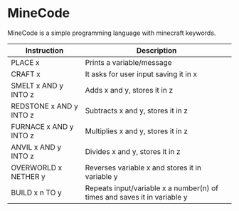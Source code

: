# MineCode

MineCode is a simple programming language with minecraft keywords.

| Instruction | Description |
| ------ | ------ |
| PLACE x | Prints a variable/message |
| CRAFT x | It asks for user input saving it in x |
| SMELT x AND y INTO z | Adds x and y, stores it in z |
| REDSTONE x AND y INTO z | Subtracts x and y, stores it in z |
| FURNACE x AND y INTO z | Multiplies x and y, stores it in z |
| ANVIL x AND y INTO z | Divides x and y, stores it in z |
| OVERWORLD x NETHER y | Reverses variable x and stores it in variable y |
| BUILD x n TO y | Repeats input/variable x a number(n) of times and saves it in variable y |



